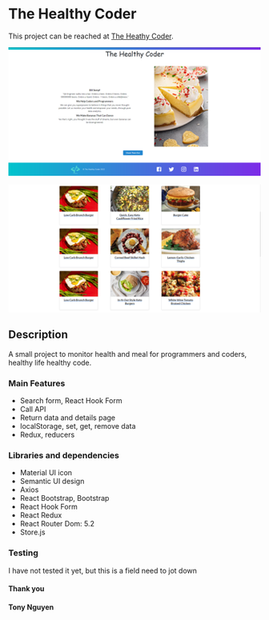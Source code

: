 # The Healthy Coder

This project can be reached at [The Heathy Coder](https://thehealthycoder.netlify.app).

![The Healthy Coder Landing Page](src/assets/img/TheHealthyCoderLandingPage.png)

![The Healthy Coder API Result Page](src/assets/img/TheHealthyCoderPage4.png)

## Description

A small project to monitor health and meal for programmers and coders, healthy life healthy code.

### Main Features

- Search form, React Hook Form
- Call API
- Return data and details page
- localStorage, set, get, remove data
- Redux, reducers

### Libraries and dependencies

- Material UI icon
- Semantic UI design
- Axios
- React Bootstrap, Bootstrap
- React Hook Form
- React Redux
- React Router Dom: 5.2
- Store.js

### Testing
 I have not tested it yet, but this is a field need to jot down

#### Thank you
#### Tony Nguyen
